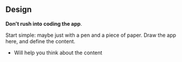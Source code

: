 ## <span>Design</span>

__Don't rush into coding the app__. 

Start simple: maybe just with a pen and a piece of paper. Draw the app here, and define the content. 

<ul class="list-unstyled">
  <li><i class="fa fa-angle-right"></i> Will help you think about the content</li>
</ul>
